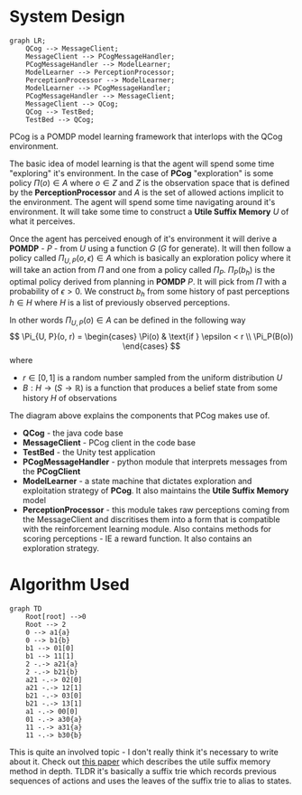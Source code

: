 # System Design

```mermaid
graph LR;
    QCog --> MessageClient;
    MessageClient --> PCogMessageHandler;
    PCogMessageHandler --> ModelLearner;
    ModelLearner --> PerceptionProcessor;
    PerceptionProcessor --> ModelLearner;
    ModelLearner --> PCogMessageHandler;
    PCogMessageHandler --> MessageClient;
    MessageClient --> QCog;
    QCog --> TestBed;
    TestBed --> QCog;
```

PCog is a POMDP model learning framework that interlops with the QCog environment. 

The basic idea of model learning is that the agent will spend some time "exploring" it's environment. In the case of **PCog** "exploration" is some policy $\Pi(o) \in A$ where $o \in Z$ and $Z$ is the observation space that is defined by the **PerceptionProcessor** and $A$ is the set of allowed actions implicit to the environment. The agent will spend some time navigating around it's environment. It will take some time to construct a **Utile Suffix Memory** $U$ of what it perceives. 

Once the agent has perceived enough of it's environment it will derive a **POMDP** - $P$ - from $U$ using a function $G$ ($G$ for generate). It will then follow a policy called $\Pi_{U, P}(o, \epsilon) \in A$ which is basically an exploration policy where it will take an action from $\Pi$ and one from a policy called $\Pi_P$. $\Pi_P(b_h)$ is the optimal policy derived from planning in **POMDP** $P$. It will pick from $\Pi$ with a probability of $\epsilon > 0$. We construct $b_h$ from some history of past perceptions $h \in H$ where $H$ is a list of previously observed perceptions.

In other words $\Pi_{U, P}(o) \in A$ can be defined in the following way
$$
\Pi_{U, P}(o, r) = \begin{cases}
\Pi(o) & \text{if } \epsilon < r \\
\Pi_P(B(o))
\end{cases}
$$
where

* $r \in [0, 1]$ is a random number sampled from the uniform distribution $U$
* $B : H \rightarrow (S \rightarrow \mathbb{R})$ is a function that produces a belief state from some history $H$ of observations

The diagram above explains the components that PCog makes use of. 

* **QCog** - the java code base
* **MessageClient** - PCog client in the code base
* **TestBed** - the Unity test application
* **PCogMessageHandler** - python module that interprets messages from the **PCogClient**
* **ModelLearner** - a state machine that dictates exploration and exploitation strategy of **PCog**. It also maintains the **Utile Suffix Memory** model
* **PerceptionProcessor** - this module takes raw perceptions coming from the MessageClient and discritises them into a form that is compatible with the reinforcement learning module. Also contains methods for scoring perceptions - IE a reward function. It also contains an exploration strategy.

# Algorithm Used

```mermaid
graph TD
    Root[root] -->0
    Root --> 2
    0 --> a1{a}
    0 --> b1{b}
    b1 --> 01[0]
    b1 --> 11[1]
    2 -.-> a21{a}
    2 -.-> b21{b}
    a21 -.-> 02[0]
    a21 -.-> 12[1]
    b21 -.-> 03[0]
    b21 -.-> 13[1]
    a1 -.-> 00[0]
    01 -.-> a30{a}
    11 -.-> a31{a}
    11 -.-> b30{b}
```

This is quite an involved topic - I don't really think it's necessary to write about it. Check out [this paper](http://citeseerx.ist.psu.edu/viewdoc/summary?doi=10.1.1.54.132) which describes the utile suffix memory method in depth. TLDR it's basically a suffix trie which records previous sequences of actions and uses the leaves of the suffix trie to alias to states. 